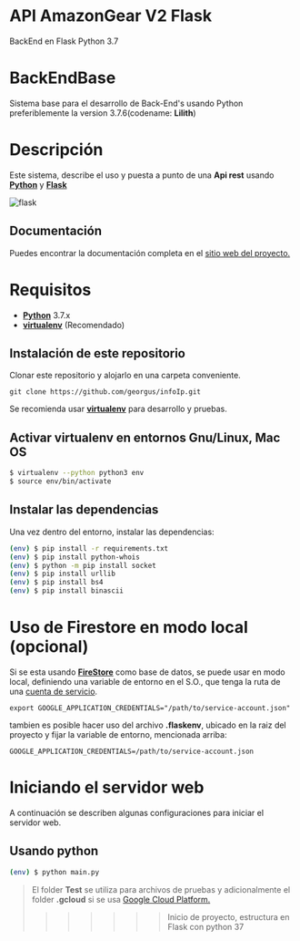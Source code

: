 # API AmazonGear V2 Flask

BackEnd  en Flask Python 3.7


# BackEndBase
Sistema base para el desarrollo de Back-End's usando Python preferiblemente la version 3.7.6(codename: **Lilith**)


# Descripción
Este sistema, describe el uso y puesta a punto de una **Api rest** usando [**Python**](https://www.python.org/downloads/) y [**Flask**](http://flask.pocoo.org/)

![flask](http://flask.pocoo.org/static/badges/powered-by-flask-s.png)


## Documentación
Puedes encontrar la documentación completa en el [sitio web del proyecto.](http://docs.awesome-backend.appspot.com/)


# Requisitos
- [**Python**](https://www.python.org/downloads/) 3.7.x
- [**virtualenv**](https://virtualenv.pypa.io/en/stable/) (Recomendado)


## Instalación de este repositorio
Clonar este repositorio y alojarlo en una carpeta conveniente.

    git clone https://github.com/georgus/infoIp.git

Se recomienda usar [**virtualenv**](https://virtualenv.pypa.io/en/stable/) para desarrollo y pruebas.


## Activar virtualenv en entornos Gnu/Linux, Mac OS

```sh
$ virtualenv --python python3 env
$ source env/bin/activate
```


## Instalar las dependencias
Una vez dentro del entorno, instalar las dependencias:

```sh
(env) $ pip install -r requirements.txt
(env) $ pip install python-whois
(env) $ python -m pip install socket
(env) $ pip install urllib
(env) $ pip install bs4
(env) $ pip install binascii
```

# Uso de Firestore en modo local (opcional)
Si se esta usando [**FireStore**](https://firebase.google.com/docs/) como base de datos, se puede usar en modo local, definiendo una variable de entorno en el S.O., que tenga la ruta de una [cuenta de servicio](https://cloud.google.com/docs/authentication/getting-started).

```
export GOOGLE_APPLICATION_CREDENTIALS="/path/to/service-account.json"
```


tambien es posible hacer uso del archivo **.flaskenv**, ubicado en la raiz del proyecto y fijar la variable de entorno, mencionada arriba:

```.flaskenv
GOOGLE_APPLICATION_CREDENTIALS=/path/to/service-account.json
```


# Iniciando el servidor web
A continuación se describen algunas configuraciones para iniciar el servidor web.


## Usando python

```sh
(env) $ python main.py
```

> El folder **Test** se utiliza para archivos de pruebas y adicionalmente el folder **.gcloud** si se usa [Google Cloud Platform.](https://cloud.google.com/)
>>>>>>> Inicio de proyecto, estructura en Flask con python 37
